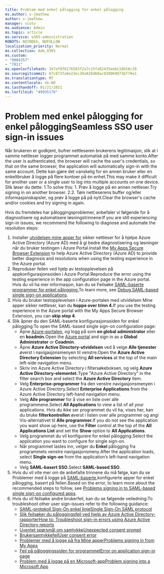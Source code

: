 ```yaml
---
title: Problem med enkel pålogging for enkel pålogging
ms.author: v-jmathew
author: v-jmathew
manager: scotv
ms.audience: Admin
ms.topic: article
ms.service: o365-administration
ROBOTS: NOINDEX, NOFOLLOW
localization_priority: Normal
ms.collection: Adm_O365
ms.custom:
- "9004357"
- "7811"
ms.openlocfilehash: 347ef8f8176583f2a7c15fa82435eeb118b58c39
ms.sourcegitcommit: 67c873fa6e23ec39a826d60ac830969073bf79e1
ms.translationtype: MT
ms.contentlocale: nb-NO
ms.lasthandoff: 01/21/2021
ms.locfileid: "49935176"
---
```

# <a name="seamless-sso-user-sign-in-issues"></a><span data-ttu-id="edcf8-102">Problem med enkel pålogging for enkel pålogging</span><span class="sxs-lookup"><span data-stu-id="edcf8-102">Seamless SSO user sign-in issues</span></span>

<span data-ttu-id="edcf8-103">Når brukeren er godkjent, bufrer nettleseren brukerens legitimasjon, slik at i samme nettleser logger programmet automatisk på med samme konto.</span><span class="sxs-lookup"><span data-stu-id="edcf8-103">After the user is authenticated, the browser will cache the user's credentials, so that on the same browser, the application will automatically sign-in with the same account.</span></span> <span data-ttu-id="edcf8-104">Dette kan gjøre det vanskelig for en annen bruker eller en enkeltbruker å logge på flere kontoer på én enhet.</span><span class="sxs-lookup"><span data-stu-id="edcf8-104">This may make it difficult for another user or a single user to log into multiple accounts on one device.</span></span> <span data-ttu-id="edcf8-105">Slik løser du dette: 1.</span><span class="sxs-lookup"><span data-stu-id="edcf8-105">To solve this: 1.</span></span> <span data-ttu-id="edcf8-106">Prøv å logge på en annen nettleser.</span><span class="sxs-lookup"><span data-stu-id="edcf8-106">Try signing in on another browser.</span></span> <span data-ttu-id="edcf8-107">2.</span><span class="sxs-lookup"><span data-stu-id="edcf8-107">2.</span></span> <span data-ttu-id="edcf8-108">Tøm nettleserens buffer og/eller informasjonskapsler, og prøv å logge på på nytt.</span><span class="sxs-lookup"><span data-stu-id="edcf8-108">Clear the browser's cache and/or cookies and try signing in again.</span></span>

<span data-ttu-id="edcf8-109">Hvis du fremdeles har påloggingsproblemer, anbefaler vi følgende for å diagnostisere og automatisere løsningstrinnene:</span><span class="sxs-lookup"><span data-stu-id="edcf8-109">If you are still experiencing sign-in issues, we recommend the following to diagnose and automate the resolution steps:</span></span>

1. <span data-ttu-id="edcf8-110">Installer [utvidelsen mine apper for](https://docs.microsoft.com/azure/active-directory/manage-apps/access-panel-extension-problem-installing) sikker nettleser for å hjelpe Azure Active Directory (Azure AD) med å gi bedre diagnostisering og løsninger når du bruker testingen i Azure Portal.</span><span class="sxs-lookup"><span data-stu-id="edcf8-110">Install the [My Apps Secure Browser Extension](https://docs.microsoft.com/azure/active-directory/manage-apps/access-panel-extension-problem-installing) to help Azure Active Directory (Azure AD) to provide better diagnosis and resolutions when using the testing experience in the Azure portal.</span></span>
2. <span data-ttu-id="edcf8-111">Reproduser feilen ved hjelp av testopplevelsen på appkonfigurasjonssiden i Azure Portal.</span><span class="sxs-lookup"><span data-stu-id="edcf8-111">Reproduce the error using the testing experience in the app configuration page in the Azure portal.</span></span> <span data-ttu-id="edcf8-112">Hvis du vil ha mer informasjon, kan du se Feilsøke [SAML-baserte programmer for enkel pålogging.](https://docs.microsoft.com/azure/active-directory/azuread-dev/howto-v1-debug-saml-sso-issues)</span><span class="sxs-lookup"><span data-stu-id="edcf8-112">To learn more, see [Debug SAML-based single sign-on applications](https://docs.microsoft.com/azure/active-directory/azuread-dev/howto-v1-debug-saml-sso-issues).</span></span>
3. <span data-ttu-id="edcf8-113">Hvis du bruker testopplevelsen i Azure-portalen med utvidelsen Mine apper sikker nettleser, kan du **hoppe over trinn 4.**</span><span class="sxs-lookup"><span data-stu-id="edcf8-113">If you use the testing experience in the Azure portal with the My Apps Secure Browser Extension, you can **skip step 4**.</span></span>
4. <span data-ttu-id="edcf8-114">Slik åpner du den SAML-baserte konfigurasjonssiden for enkel pålogging:</span><span class="sxs-lookup"><span data-stu-id="edcf8-114">To open the SAML-based single sign-on configuration page:</span></span>
    - <span data-ttu-id="edcf8-115">Åpne [Azure-portalen,](https://portal.azure.com/) og logg på som **en global administrator** eller en **koadmin.**</span><span class="sxs-lookup"><span data-stu-id="edcf8-115">Open the [Azure portal](https://portal.azure.com/) and sign in as a **Global Administrator** or **Coadmin**.</span></span>
    - <span data-ttu-id="edcf8-116">Åpne **Azure Active Directory-utvidelsen** ved å velge **Alle tjenester** øverst i navigasjonsmenyen til venstre.</span><span class="sxs-lookup"><span data-stu-id="edcf8-116">Open the **Azure Active Directory Extension** by selecting **All services** at the top of the main left-side navigation menu.</span></span>
    - <span data-ttu-id="edcf8-117">Skriv inn Azure Active Directory i filtersøkeboksen, og velg **Azure Active Directory-elementet.**</span><span class="sxs-lookup"><span data-stu-id="edcf8-117">Type "Azure Active Directory" in the filter search box and select the **Azure Active Directory** item.</span></span>
    - <span data-ttu-id="edcf8-118">Velg **Enterprise-programmer** fra den venstre navigasjonsmenyen i Azure Active Directory.</span><span class="sxs-lookup"><span data-stu-id="edcf8-118">Select **Enterprise Applications** from the Azure Active Directory left-hand navigation menu.</span></span>
    - <span data-ttu-id="edcf8-119">Velg **Alle programmer** for å vise en liste over alle programmene.</span><span class="sxs-lookup"><span data-stu-id="edcf8-119">Select **All Applications** to view a list of all your applications.</span></span> <span data-ttu-id="edcf8-120">Hvis du ikke ser programmet du vil ha, vises her,  kan du bruke  **filterkontrollen** øverst i listen over alle programmer og angi Vis-alternativet til **Alle programmer.**</span><span class="sxs-lookup"><span data-stu-id="edcf8-120">If you do not see the application you want show up here, use the **Filter** control at the top of the **All Applications List** and set the **Show** option to **All Applications**.</span></span>
    - <span data-ttu-id="edcf8-121">Velg programmet du vil konfigurere for enkel pålogging.</span><span class="sxs-lookup"><span data-stu-id="edcf8-121">Select the application you want to configure for single sign-on.</span></span>
    - <span data-ttu-id="edcf8-122">Når programmet lastes inn, velger du **Enkel** pålogging fra programmets venstre navigasjonsmeny.</span><span class="sxs-lookup"><span data-stu-id="edcf8-122">After the application loads, select **Single sign-on** from the application’s left-hand navigation menu.</span></span>
    - <span data-ttu-id="edcf8-123">Velg **SAML-basert SSO.**</span><span class="sxs-lookup"><span data-stu-id="edcf8-123">Select **SAML-based SSO**.</span></span>
5. <span data-ttu-id="edcf8-124">Hvis du vil vite mer om de anbefalte trinnene du må følge, kan du se Problemer med å logge på [SAML-baserte,](https://docs.microsoft.com/azure/active-directory/manage-apps/application-sign-in-problem-federated-sso-gallery#application-not-found-in-directory)konfigurerte apper for enkel pålogging, basert på feilen.</span><span class="sxs-lookup"><span data-stu-id="edcf8-124">Based on the error, to learn more about the recommended steps to follow, see [Problems signing in to SAML-based single sign-on configured apps](https://docs.microsoft.com/azure/active-directory/manage-apps/application-sign-in-problem-federated-sso-gallery#application-not-found-in-directory).</span></span>
6. <span data-ttu-id="edcf8-125">Hvis du vil feilsøke andre brukerfeil, kan du se følgende veiledning:</span><span class="sxs-lookup"><span data-stu-id="edcf8-125">To troubleshoot other user sign-issues refer to the following guidance:</span></span>
    - [<span data-ttu-id="edcf8-126">SAML-protokoll Sign-On enkel linje</span><span class="sxs-lookup"><span data-stu-id="edcf8-126">Single Sign-On SAML protocol</span></span>](https://docs.microsoft.com/azure/active-directory/develop/single-sign-on-saml-protocol)
    - [<span data-ttu-id="edcf8-127">Slik feilsøker du påloggingsfeil ved hjelp av Azure Active Directory-rapporter</span><span class="sxs-lookup"><span data-stu-id="edcf8-127">How to: Troubleshoot sign-in errors using Azure Active Directory reports</span></span>](https://docs.microsoft.com/azure/active-directory/reports-monitoring/howto-troubleshoot-sign-in-errors)
    - [<span data-ttu-id="edcf8-128">Uventet spørsmål om samtykke</span><span class="sxs-lookup"><span data-stu-id="edcf8-128">Unexpected consent prompt</span></span>](https://docs.microsoft.com/azure/active-directory/manage-apps/application-sign-in-unexpected-user-consent-prompt)
    - [<span data-ttu-id="edcf8-129">Brukersamtykkefeil</span><span class="sxs-lookup"><span data-stu-id="edcf8-129">User consent error</span></span>](https://docs.microsoft.com/azure/active-directory/manage-apps/application-sign-in-unexpected-user-consent-error)
    - [<span data-ttu-id="edcf8-130">Problemer med å logge på fra Mine apper</span><span class="sxs-lookup"><span data-stu-id="edcf8-130">Problems signing in from My Apps</span></span>](https://docs.microsoft.com/azure/active-directory/manage-apps/application-sign-in-other-problem-access-panel)
    - [<span data-ttu-id="edcf8-131">Feil på påloggingssiden for programmet</span><span class="sxs-lookup"><span data-stu-id="edcf8-131">Error on application sign-in page</span></span>](https://docs.microsoft.com/azure/active-directory/manage-apps/application-sign-in-problem-application-error)
    - [<span data-ttu-id="edcf8-132">Problem med å logge på en Microsoft-app</span><span class="sxs-lookup"><span data-stu-id="edcf8-132">Problem signing into a Microsoft App</span></span>](https://docs.microsoft.com/azure/active-directory/manage-apps/application-sign-in-problem-first-party-microsoft)
